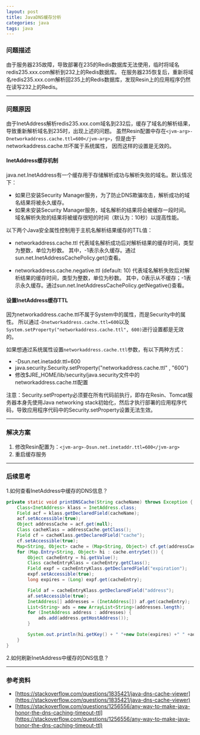 ```yaml
---
layout: post
title: JavaDNS缓存分析
categories: java
tags: java
---
```


### 问题描述

由于服务器235故障，导致部署在235的Redis数据库无法使用，临时将域名redis235.xxx.com解析到232上的Redis数据库。
在服务器235恢复后，重新将域名redis235.xxx.com解析回235上的Redis数据库，发现Resin上的应用程序仍然在读写232上的Redis。

---

### 问题原因

由于InetAddress解析redis235.xxx.com域名到232后，缓存了域名的解析结果，导致重新解析域名到235时，出现上述的问题。
虽然Resin配置中存在`<jvm-arg>-Dnetworkaddress.cache.ttl=600</jvm-arg>`，但是由于networkaddress.cache.ttl不属于系统属性，
因而这样的设置是无效的。

#### InetAddress缓存机制

java.net.InetAddress有一个缓存用于存储解析成功与解析失败的域名。默认情况下：

- 如果已安装Security Manager服务，为了防止DNS欺骗攻击，解析成功的域名结果将被永久缓存。
- 如果未安装Security Manager服务，域名解析的结果将会被缓存一段时间。域名解析失败的结果将被缓存很短的时间（默认为：10秒）以提高性能。

以下两个Java安全属性控制用于主机名解析结果缓存的TTL值：

- networkaddress.cache.ttl
代表域名解析成功后对解析结果的缓存时间，类型为整数，单位为秒数。
其中，-1表示永久缓存。通过sun.net.InetAddressCachePolicy.get()查看。

- networkaddress.cache.negative.ttl (default: 10)
代表域名解析失败后对解析结果的缓存时间，类型为整数，单位为秒数。
其中，0表示从不缓存；-1表示永久缓存。通过sun.net.InetAddressCachePolicy.getNegative()查看。

#### 设置InetAddress缓存TTL

因为networkaddress.cache.ttl不属于System中的属性，而是Security中的属性。
所以通过`-Dnetworkaddress.cache.ttl=600`以及`System.setProperty("networkaddress.cache.ttl", 600)`进行设置都是无效的。

如果想通过系统属性设置`networkaddress.cache.ttl`参数，有以下两种方式：

- -Dsun.net.inetaddr.ttl=600
- java.security.Security.setProperty("networkaddress.cache.ttl" , "600")
- 修改$JRE_HOME/lib/security/java.security文件中的networkaddress.cache.ttl配置

注意：Security.setProperty必须要在所有代码前执行，即存在Resin、Tomcat服务器本身先使用Java networking stack初始化，然后才执行部署的应用程序代码，导致应用程序代码中的Security.setProperty设置无法生效。

---

### 解决方案

1. 修改Resin配置为：`<jvm-arg>-Dsun.net.inetaddr.ttl=600</jvm-arg>`
2. 重启缓存服务

---

### 后续思考

1.如何查看InetAddress中缓存的DNS信息？

```java
private static void printDNSCache(String cacheName) throws Exception {
    Class<InetAddress> klass = InetAddress.class;
    Field acf = klass.getDeclaredField(cacheName);
    acf.setAccessible(true);
    Object addressCache = acf.get(null);
    Class cacheKlass = addressCache.getClass();
    Field cf = cacheKlass.getDeclaredField("cache");
    cf.setAccessible(true);
    Map<String, Object> cache = (Map<String, Object>) cf.get(addressCache);
    for (Map.Entry<String, Object> hi : cache.entrySet()) {
        Object cacheEntry = hi.getValue();
        Class cacheEntryKlass = cacheEntry.getClass();
        Field expf = cacheEntryKlass.getDeclaredField("expiration");
        expf.setAccessible(true);
        long expires = (Long) expf.get(cacheEntry);

        Field af = cacheEntryKlass.getDeclaredField("address");
        af.setAccessible(true);
        InetAddress[] addresses = (InetAddress[]) af.get(cacheEntry);
        List<String> ads = new ArrayList<String>(addresses.length);
        for (InetAddress address : addresses) {
            ads.add(address.getHostAddress());
        }

        System.out.println(hi.getKey() + " "+new Date(expires) +" " +ads);
    }
}
```

2.如何刷新InetAddress中缓存的DNS信息？

---

### 参考资料

- [https://stackoverflow.com/questions/1835421/java-dns-cache-viewer](https://stackoverflow.com/questions/1835421/java-dns-cache-viewer)
- [https://stackoverflow.com/questions/1256556/any-way-to-make-java-honor-the-dns-caching-timeout-ttl](https://stackoverflow.com/questions/1256556/any-way-to-make-java-honor-the-dns-caching-timeout-ttl)
